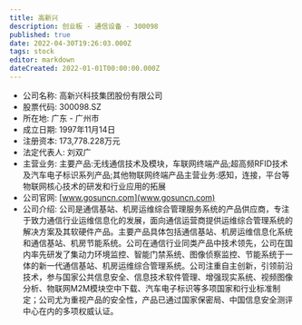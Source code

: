 ```yaml
---
title: 高新兴
description: 创业板 - 通信设备 - 300098
published: true
date: 2022-04-30T19:26:03.000Z
tags: stock
editor: markdown
dateCreated: 2022-01-01T00:00:00.000Z
---
```


- 公司名称: 高新兴科技集团股份有限公司
- 股票代码: 300098.SZ
- 所在地: 广东 - 广州市
- 成立日期: 1997年11月14日
- 注册资本: 173,778.228万元
- 法定代表人: 刘双广
- 主营业务: 主要产品:无线通信技术及模块，车联网终端产品;超高频RFID技术及汽车电子标识系列产品;其他物联网终端产品主营业务:感知，连接，平台等物联网核心技术的研发和行业应用的拓展
- 公司官网: [www.gosuncn.com](www.gosuncn.com)
- 公司介绍: 公司是通信基站、机房运维综合管理服务系统的产品供应商，专注于致力通信行业运维信息化的发展，面向通信运营商提供运维综合管理系统的解决方案及其软硬件产品。主要产品具体包括通信基站、机房运维信息化系统和通信基站、机房节能系统。公司在通信行业同类产品中技术领先，公司在国内率先研发了集动力环境监控、智能门禁系统、图像侦察监控、节能系统于一体的新一代通信基站、机房运维综合管理系统。公司注重自主创新，引领前沿技术，参与国家公共信息安全、信息技术软件管理、增强现实系统、视频图像分析、物联网M2M模块空中下载、汽车电子标识等多项国家和行业标准制定；公司尤为重视产品的安全性，产品已通过国家保密局、中国信息安全测评中心在内的多项权威认证。


